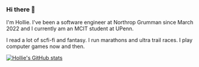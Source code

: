 ### Hi there 👋

<!--
**holliee/holliee** is a ✨ _special_ ✨ repository because its `README.md` (this file) appears on your GitHub profile.

Here are some ideas to get you started:

- 🔭 I’m currently working on ...
- 🌱 I’m currently learning ...
- 👯 I’m looking to collaborate on ...
- 🤔 I’m looking for help with ...
- 💬 Ask me about ...
- 📫 How to reach me: ...
- 😄 Pronouns: ...
- ⚡ Fun fact: ...
-->
I'm Hollie. I've been a software engineer at Northrop Grumman since March 2022 and I currently am an MCIT student at UPenn. 

I read a lot of scfi-fi and fantasy. I run marathons and ultra trail races. I play computer games now and then.

[![Hollie's GitHub stats](https://github-readme-stats.vercel.app/api?username=holliee&count_private=true)](https://github.com/anuraghazra/github-readme-stats)



<!-- [![Top Langs](https://github-readme-stats.vercel.app/api/top-langs/?username=holliee)](https://github.com/anuraghazra/github-readme-stats) -->
